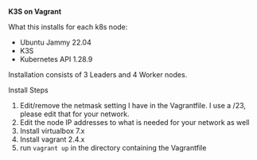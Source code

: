 **K3S on Vagrant**

What this installs for each k8s node:
  - Ubuntu Jammy 22.04
  - K3S
  - Kubernetes API 1.28.9

Installation consists of 3 Leaders and 4 Worker nodes.

Install Steps
1. Edit/remove the netmask setting I have in the Vagrantfile.  I use a /23, please edit that for your network.
2. Edit the node IP addresses to what is needed for your network as well
3. Install virtualbox 7.x
4. Install vagrant 2.4.x
5. run ```vagrant up``` in the directory containing the Vagrantfile
